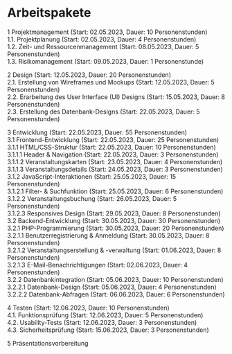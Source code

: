 # Arbeitspakete
1 Projektmanagement (Start: 02.05.2023, Dauer: 10 Personenstunden)  
1.1. Projektplanung (Start: 02.05.2023, Dauer: 4 Personenstunden)  
1.2. Zeit- und Ressourcenmanagement (Start: 08.05.2023, Dauer: 5 Personenstunden)  
1.3. Risikomanagement (Start: 09.05.2023, Dauer: 1 Personenstunde)    

2 Design (Start: 12.05.2023, Dauer: 20 Personenstunden)  
2.1. Erstellung von Wireframes und Mockups (Start: 12.05.2023, Dauer: 5 Personenstunden)   
2.2. Erarbeitung des User Interface (UI) Designs (Start: 15.05.2023, Dauer: 8 Personenstunden)   
2.3. Erstellung des Datenbank-Designs (Start: 22.05.2023, Dauer: 5 Personenstunden)

3 Entwicklung (Start: 22.05.2023, Dauer: 55 Personenstunden)  
3.1 Frontend-Entwicklung (Start: 22.05.2023, Dauer: 25 Personenstunden)  
3.1.1 HTML/CSS-Struktur (Start: 22.05.2023, Dauer: 10 Personenstunden)  
3.1.1.1 Header & Navigation (Start: 22.05.2023, Dauer: 3 Personenstunden)  
3.1.1.2 Veranstaltungskarten (Start: 23.05.2023, Dauer: 4 Personenstunden)  
3.1.1.3 Veranstaltungsdetails (Start: 24.05.2023, Dauer: 3 Personenstunden)  
3.1.2 JavaScript-Interaktionen (Start: 25.05.2023, Dauer: 15 Personenstunden)  
3.1.2.1 Filter- & Suchfunktion (Start: 25.05.2023, Dauer: 6 Personenstunden)  
3.1.2.2 Veranstaltungsbuchung (Start: 26.05.2023, Dauer: 5 Personenstunden)  
3.1.2.3 Responsives Design (Start: 29.05.2023, Dauer: 8 Personenstunden)  
3.2 Backend-Entwicklung (Start: 30.05.2023, Dauer: 30 Personenstunden)  
3.2.1 PHP-Programmierung (Start: 30.05.2023, Dauer: 20 Personenstunden)  
3.2.1.1 Benutzerregistrierung & Anmeldung (Start: 30.05.2023, Dauer: 8 Personenstunden)  
3.2.1.2 Veranstaltungserstellung & -verwaltung (Start: 01.06.2023, Dauer: 8 Personenstunden)  
3.2.1.3 E-Mail-Benachrichtigungen (Start: 02.06.2023, Dauer: 4 Personenstunden)  
3.2.2 Datenbankintegration (Start: 05.06.2023, Dauer: 10 Personenstunden)  
3.2.2.1 Datenbank-Design (Start: 05.06.2023, Dauer: 4 Personenstunden)  
3.2.2.2 Datenbank-Abfragen (Start: 06.06.2023, Dauer: 6 Personenstunden)   

4 Testen (Start: 12.06.2023, Dauer: 10 Personenstunden)  
4.1. Funktionsprüfung (Start: 12.06.2023, Dauer: 5 Personenstunden)  
4.2. Usability-Tests (Start: 12.06.2023, Dauer: 3 Personenstunden)  
4.3. Sicherheitsprüfung (Start: 15.06.2023, Dauer: 3 Personenstunden)  

5 Präsentationsvorbereitung